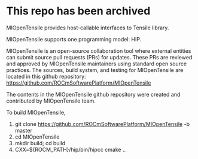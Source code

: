 # This repo has been archived

MIOpenTensile provides host-callable interfaces to Tensile library.

MIOpenTensile supports one programming model: HIP.

MIOpenTensile is an open-source collaboration tool where external entities can submit source pull requests (PRs) for updates. These PRs are reviewed and approved by MIOpenTensile maintainers using standard open source practices. The sources, build system, and testing for MIOpenTensile are located in this github repository: https://github.com/ROCmSoftwarePlatform/MIOpenTensile 

The contents in the MIOpenTensile github repository were created and contributed by MIOpenTensile team.

To build MIOpenTensile, 
1. git clone https://github.com/ROCmSoftwarePlatform/MIOpenTensile -b master
2. cd MIOpenTensile
3. mkdir build; cd build
4. CXX=${ROCM_PATH}/hip/bin/hipcc cmake ..
